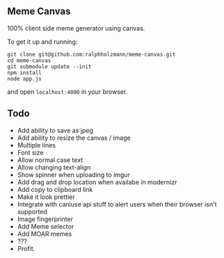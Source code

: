 Meme Canvas
-----------

100% client side meme generator using canvas.

To get it up and running:

    git clone git@github.com:ralphholzmann/meme-canvas.git
    cd meme-canvas
    git submodule update --init
    npm install
    node app.js

and open `localhost:4000` in your browser.


Todo
----

  - Add ability to save as jpeg
  - Add ability to resize the canvas / image
  - Multiple lines
  - Font size
  - Allow normal case text
  - Allow changing text-align
  - Show spinner when uploading to imgur
  - Add drag and drop location when availabe in modernizr
  - Add copy to clipboard link
  - Make it look prettier
  - Integrate with caniuse api stuff to alert users when their browser isn't
    supported
  - Image fingerprinter
  - Add Meme selector
  - Add MOAR memes
  - ???
  - Profit.
